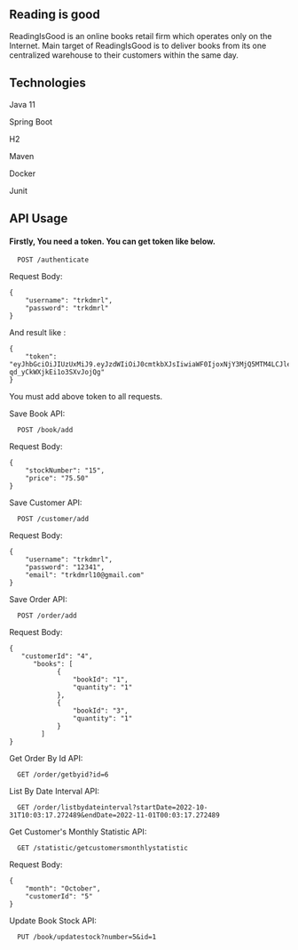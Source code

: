
## Reading is good

ReadingIsGood is an online books retail firm which operates only on the Internet. Main
target of ReadingIsGood is to deliver books from its one centralized warehouse to their
customers within the same day. 


## Technologies

Java 11

Spring Boot

H2

Maven

Docker

Junit

  
## API Usage

#### Firstly, You need a token. You can get token like below.

```http
  POST /authenticate
```
Request Body:
```
{
    "username": "trkdmrl",
    "password": "trkdmrl"
}
```

And result like :

```
{
    "token": "eyJhbGciOiJIUzUxMiJ9.eyJzdWIiOiJ0cmtkbXJsIiwiaWF0IjoxNjY3MjQ5MTM4LCJleHAiOjE2NjcyNjcxMzh9.AwAlhKwk2_bM_D5epl_GcgZUbMd9YStMvhtoTo51psw50G2ffAjqfuNZu5AbAr-qd_yCkWXjkEi1o3SXvJojQg"
}
```
You must add above token to all requests.


Save Book API:
```http
  POST /book/add
```
Request Body:
```
{
	"stockNumber": "15",
	"price": "75.50"
}
```

Save Customer API:
```http
  POST /customer/add
```
Request Body:
```
{
	"username": "trkdmrl",
	"password": "12341",
	"email": "trkdmrl10@gmail.com"
}
```

Save Order API:
```http
  POST /order/add
```
Request Body:
```
{
   "customerId": "4",
	  "books": [
			{
				"bookId": "1",
				"quantity": "1"
			},
			{
				"bookId": "3",
				"quantity": "1"
			}
		]
}
```

Get Order By Id API:
```http
  GET /order/getbyid?id=6
```

List By Date Interval API:
```http
  GET /order/listbydateinterval?startDate=2022-10-31T10:03:17.272489&endDate=2022-11-01T00:03:17.272489
```

Get Customer's Monthly Statistic API:
```http
  GET /statistic/getcustomersmonthlystatistic
```
Request Body:
```
{
	"month": "October",
	"customerId": "5"
}
```

Update Book Stock API:
```http
  PUT /book/updatestock?number=5&id=1
```

  